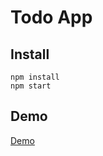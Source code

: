 # Todo App
## Install
```
npm install
npm start
```

## Demo
[Demo](https://todo-app-wc.netlify.com/)